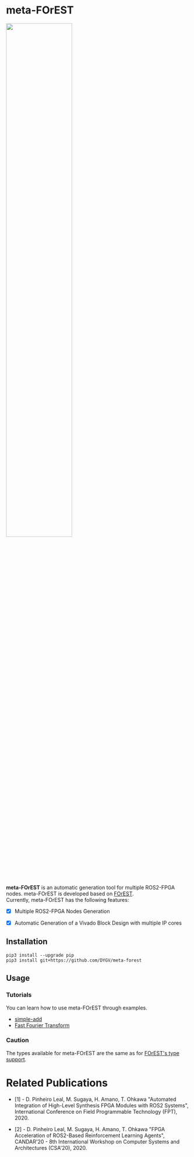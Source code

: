 # meta-FOrEST
<img src="https://user-images.githubusercontent.com/8480644/210734598-63b3e675-0ca1-4d08-b015-bb0e0ec21a56.png" width="60%" height="60%">  

**meta-FOrEST** is an automatic generation tool for multiple ROS2-FPGA nodes. meta-FOrEST is developed based on [FOrEST](https://github.com/ros2-forest/forest).  
Currently, meta-FOrEST has the following features:  
- [x] Multiple ROS2-FPGA Nodes Generation  
- [x] Automatic Generation of a Vivado Block Design with multiple IP cores


## Installation

```
pip3 install --upgrade pip
pip3 install git+https://github.com/DYGV/meta-forest
```

## Usage
### Tutorials
You can learn how to use meta-FOrEST through examples.
- [simple-add](./examples/simple-add)
- [Fast Fourier Transform](./examples/FFT)
 
### Caution
The types available for meta-FOrEST are the same as for [FOrEST's type support](https://github.com/ros2-forest/forest/tree/master/docs/tutorials#type-support).  
# Related Publications

- [1] - D. Pinheiro Leal, M. Sugaya, H. Amano, T. Ohkawa "Automated Integration of High-Level Synthesis FPGA Modules with ROS2 Systems", International Conference on Field Programmable Technology (FPT), 2020. 

- [2] - D. Pinheiro Leal, M. Sugaya, H. Amano, T. Ohkawa "FPGA Acceleration of ROS2-Based Reinforcement Learning Agents", CANDAR'20 - 8th International Workshop on Computer Systems and Architectures (CSA'20), 2020.


